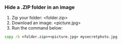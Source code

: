 ### Hide a .ZIP folder in an image

1. Zip your folder: <folder.zip>
2. Download an image: <picture.jpg>
3. Run the command below:

```cmd
copy /b <folder.zip>+<picture.jpg> mysecretphoto.jpg
```